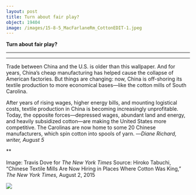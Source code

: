 ```yaml
---
layout: post
title: Turn about fair play?
object: 19404
image: /images/15-8-5_MacFarlaneRm_CottonEDIT-1.jpeg
---
```

**Turn about fair play?**

****

****

Trade between China and the U.S. is older than this wallpaper. And for years, China’s cheap manufacturing has helped cause the collapse of American factories. But things are changing: now, China is off-shoring its textile production to more economical bases—like the cotton mills of South Carolina.

After years of rising wages, higher energy bills, and mounting logistical costs, textile production in China is becoming increasingly unprofitable. Today, the opposite forces—depressed wages, abundant land and energy, and heavily subsidized cotton—are making the United States more competitive. The Carolinas are now home to some 20 Chinese manufacturers, which spin cotton into spools of yarn. —*Diane Richard, writer, August 5*

**

Image: Travis Dove for *The New York Times*
 Source: Hiroko Tabuchi, “Chinese Textile Mills Are Now Hiring in Places Where Cotton Was King,” *The New York Times,* August 2, 2015 

![]({{siteurl.base}}/images/15-8-5_MacFarlaneRm_CottonEDIT-1.jpeg)
